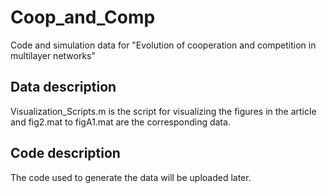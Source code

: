 # Coop_and_Comp
Code and simulation data for "Evolution of cooperation and competition in multilayer networks"

## Data description
Visualization_Scripts.m is the script for visualizing the figures in the article and fig2.mat to figA1.mat are the corresponding data.

## Code description
The code used to generate the data will be uploaded later.

